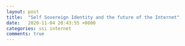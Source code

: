 ```yaml
---
layout: post
title:  "Self Sovereign Identity and the future of the Internet"
date:   2020-11-04 20:43:55 +0800
categories: ssi internet
comments: true
---
```


